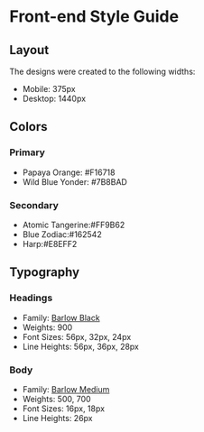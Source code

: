 # Front-end Style Guide

## Layout

The designs were created to the following widths:

- Mobile: 375px
- Desktop: 1440px

## Colors

### Primary

- Papaya Orange: #F16718
- Wild Blue Yonder: #7B8BAD

### Secondary

- Atomic Tangerine:#FF9B62
- Blue Zodiac:#162542
- Harp:#E8EFF2

## Typography

### Headings

- Family: [Barlow Black](https://fonts.google.com/specimen/Barlow?query=barlow)
- Weights: 900
- Font Sizes: 56px, 32px, 24px
- Line Heights: 56px, 36px, 28px

### Body

- Family: [Barlow Medium](https://fonts.google.com/specimen/Barlow?query=barlow)
- Weights: 500, 700
- Font Sizes: 16px, 18px
- Line Heights: 26px
